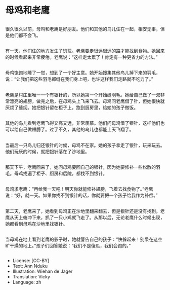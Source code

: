 # 母鸡和老鹰

##
很久很久以前，母鸡和老鹰是好朋友。他们和其他的鸟儿住在一起，相安无事，但是他们都不会飞。

##
有一天，他们住的地方发生了饥荒。老鹰要走很远很远的路才能找到食物。她回来的时候看起来非常疲倦。老鹰说：“这样走太累了！肯定有一种更省力的方法。”

##
母鸡饱饱地睡了一觉，想到了一个好主意。她开始搜集其他鸟儿掉下来的羽毛，说：“让我们把这些羽毛都缝在我们身上吧，也许这样我们走路就不吃力了。”

##
老鹰是村庄里唯一一个有银针的，所以她第一个开始缝羽毛。她给自己做了一双非常漂亮的翅膀，做完之后，在母鸡头上飞来飞去。母鸡问老鹰借了针，但她很快就厌烦了缝纫。她把银针留在柜子上，跑到厨房里，给她的孩子做饭。

##
其他的鸟儿看到老鹰飞得又高又远，非常羡慕。他们问母鸡借了银针，这样他们也可以给自己做翅膀了。过了不久，其他的鸟儿也都能上天飞翔了。

##
当最后一只鸟儿归还银针的时候，母鸡不在家。她的孩子拿走了银针，玩来玩去。他们玩厌的时候，就把银针落在了沙地里。

##
那天下午，老鹰回来了，她问母鸡要回自己的银针，因为她要修补一些松散的羽毛。母鸡找遍了柜子、厨房和后院，都找不到银针。

##
母鸡求老鹰：“再给我一天吧！明天你就能修补翅膀，飞着去找食物了。”老鹰说：“好，就一天。如果你找不到银针的话，你就要把一个孩子给我作为补偿。”

##
第二天，老鹰来了，她看到母鸡正在沙地里翻来翻去，但是银针还是没有找到。老鹰从天上俯冲下来，抓了一只小鸡就飞走了。从那以后，无论老鹰什么时候出现，她都看到母鸡在沙地里找银针。

##
当母鸡在地上看到老鹰的影子时，她就警告自己的孩子：“快躲起来！别呆在这空旷干燥的地上。”孩子们回答她说：“我们不是傻瓜，我们会跑的。”

##
* License: [CC-BY]
* Text: Ann Nduku
* Illustration: Wiehan de Jager
* Translation: Vicky
* Language: zh
